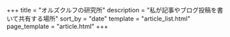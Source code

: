 +++
title = "オルズクルフの研究所"
description = "私が記事やブログ投稿を書いて共有する場所"
sort_by = "date"
template = "article_list.html"
page_template = "article.html"
+++

